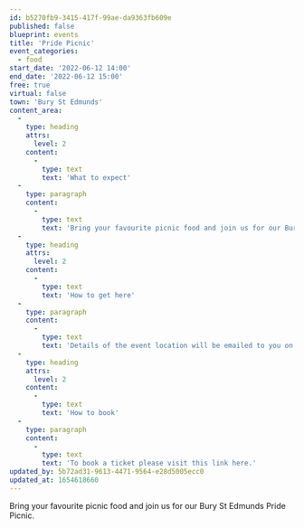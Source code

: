 ```yaml
---
id: b5270fb9-3415-417f-99ae-da9363fb609e
published: false
blueprint: events
title: 'Pride Picnic'
event_categories:
  - food
start_date: '2022-06-12 14:00'
end_date: '2022-06-12 15:00'
free: true
virtual: false
town: 'Bury St Edmunds'
content_area:
  -
    type: heading
    attrs:
      level: 2
    content:
      -
        type: text
        text: 'What to expect'
  -
    type: paragraph
    content:
      -
        type: text
        text: 'Bring your favourite picnic food and join us for our Bury St Edmunds Pride Picnic – open to LGBT*Q+ young people under 18 years. Dress for the weather and spot our rainbow flag.'
  -
    type: heading
    attrs:
      level: 2
    content:
      -
        type: text
        text: 'How to get here'
  -
    type: paragraph
    content:
      -
        type: text
        text: 'Details of the event location will be emailed to you on purchase of a ticket.'
  -
    type: heading
    attrs:
      level: 2
    content:
      -
        type: text
        text: 'How to book'
  -
    type: paragraph
    content:
      -
        type: text
        text: 'To book a ticket please visit this link here.'
updated_by: 5b72ad31-9613-4471-9564-e28d5005ecc0
updated_at: 1654618660
---
```

Bring your favourite picnic food and join us for our Bury St Edmunds Pride Picnic.